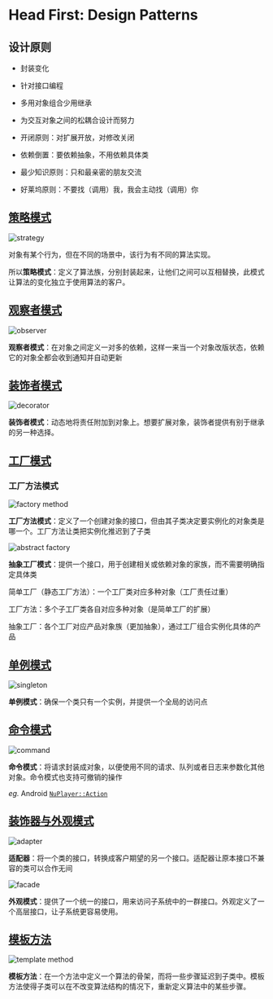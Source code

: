 # Head First: Design Patterns

## 设计原则

- 封装变化

- 针对接口编程

- 多用对象组合少用继承

- 为交互对象之间的松耦合设计而努力

- 开闭原则：对扩展开放，对修改关闭

- 依赖倒置：要依赖抽象，不用依赖具体类

- 最少知识原则：只和最亲密的朋友交流

- 好莱坞原则：不要找（调用）我，我会主动找（调用）你

## [策略模式](./01_Strategy/)

![strategy](https://sites.cs.ucsb.edu/~mikec/cs48/misc/Design_Class_Diagrams_files/Stategy_801-243.gif)

对象有某个行为，但在不同的场景中，该行为有不同的算法实现。

所以**策略模式**：定义了算法族，分别封装起来，让他们之间可以互相替换，此模式让算法的变化独立于使用算法的客户。

## [观察者模式](./02_Observer/)

![observer](https://sites.cs.ucsb.edu/~mikec/cs48/misc/Design_Class_Diagrams_files/Observer_833-283.gif)

**观察者模式**：在对象之间定义一对多的依赖，这样一来当一个对象改版状态，依赖它的对象全都会收到通知并自动更新

## [装饰者模式](./03_Decorator/)

![decorator](https://sites.cs.ucsb.edu/~mikec/cs48/misc/Design_Class_Diagrams_files/Decorator_723-422.gif)

**装饰者模式**：动态地将责任附加到对象上。想要扩展对象，装饰者提供有别于继承的另一种选择。

## [工厂模式](./04_Factory/)

### 工厂方法模式

![factory method](https://sites.cs.ucsb.edu/~mikec/cs48/misc/Design_Class_Diagrams_files/FactoryMethod_848-296.gif)

**工厂方法模式**：定义了一个创建对象的接口，但由其子类决定要实例化的对象类是哪一个。工厂方法让类把实例化推迟到了子类

![abstract factory](https://sites.cs.ucsb.edu/~mikec/cs48/misc/Design_Class_Diagrams_files/AbstractFactory_741-283.gif)

**抽象工厂模式**：提供一个接口，用于创建相关或依赖对象的家族，而不需要明确指定具体类

简单工厂（静态工厂方法）：一个工厂类对应多种对象（工厂责任过重）

工厂方法：多个子工厂类各自对应多种对象（是简单工厂的扩展）

抽象工厂：各个工厂对应产品对象族（更加抽象），通过工厂组合实例化具体的产品

## [单例模式](./05_Singleton/)

![singleton](https://sites.cs.ucsb.edu/~mikec/cs48/misc/Design_Class_Diagrams_files/Singleton_459-182.gif)

**单例模式**：确保一个类只有一个实例，并提供一个全局的访问点

## [命令模式](./06_Command/)

![command](https://sites.cs.ucsb.edu/~mikec/cs48/misc/Design_Class_Diagrams_files/Command_854-316.gif)

**命令模式**：将请求封装成对象，以便使用不同的请求、队列或者日志来参数化其他对象。命令模式也支持可撤销的操作

*eg.* Android [`NuPlayer::Action`](https://android.googlesource.com/platform/frameworks/av/+/refs/heads/master/media/libmediaplayerservice/nuplayer/NuPlayer.cpp)

## [装饰器与外观模式](./07_Adapter_and_Facade/)

![adapter](https://sites.cs.ucsb.edu/~mikec/cs48/misc/Design_Class_Diagrams_files/Adapter_785-394.gif)

**适配器**：将一个类的接口，转换成客户期望的另一个接口。适配器让原本接口不兼容的类可以合作无间

![facade](https://sites.cs.ucsb.edu/~mikec/cs48/misc/Design_Class_Diagrams_files/Facade_701-268.gif)

**外观模式**：提供了一个统一的接口，用来访问子系统中的一群接口。外观定义了一个高层接口，让子系统更容易使用。

## [模板方法](./08_Template_Method/)

![template method](https://sites.cs.ucsb.edu/~mikec/cs48/misc/Design_Class_Diagrams_files/TemplateMethod_452-300.gif)

**模板方法**：在一个方法中定义一个算法的骨架，而将一些步骤延迟到子类中。模板方法使得子类可以在不改变算法结构的情况下，重新定义算法中的某些步骤。
